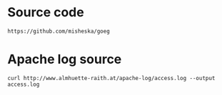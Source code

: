 # Source code

```
https://github.com/misheska/goeg
```

# Apache log source
```
curl http://www.almhuette-raith.at/apache-log/access.log --output access.log
```



